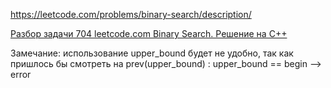 https://leetcode.com/problems/binary-search/description/

[Разбор задачи 704 leetcode.com Binary Search. Решение на C++](https://www.youtube.com/watch?v=VL30zBhwjMQ)

Замечание: использование upper_bound будет не удобно, так как пришлось бы смотреть на prev(upper_bound) : upper_bound == begin --> error
